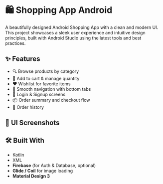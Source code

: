 # 🛍️ Shopping App Android

A beautifully designed Android Shopping App with a clean and modern UI. This project showcases a sleek user experience and intuitive design principles, built with Android Studio using the latest tools and best practices.

## ✨ Features

- 🔍 Browse products by category
- 🛒 Add to cart & manage quantity
- ❤️ Wishlist for favorite items
- 🔄 Smooth navigation with bottom tabs
- 🔐 Login & Signup screens
- 📦 Order summary and checkout flow
- 🧾 Order history

## 📱 UI Screenshots


## 🛠️ Built With

- Kotlin 
-  XML
- **Firebase** (for Auth & Database, optional)
- **Glide / Coil** for image loading
- **Material Design 3**


